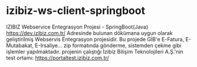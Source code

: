# izibiz-ws-client-springboot
IZIBIZ Webservice Entegrasyon Projesi - SpringBoot(Java)
https://dev.izibiz.com.tr/  Adresinde bulunan dökümana uygun olarak geliştirilmiş Webservis Entegrasyon projesidir. Bu projede GİB'e 
E-Fatura, E-Mutabakat, E-Irsaliye... zip formatında gönderme, sistemden çekme gibi işlemler yapılmaktadır. projenin çalıştığı
İzibiz Bilişim Teknolojileri A.Ş.'nin test ortamı: https://portaltest.izibiz.com.tr/
